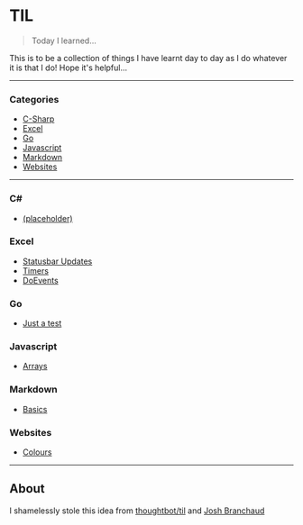 # TIL

> Today I learned...

This is to be a collection of things I have learnt day to day as I do whatever it is that I do!  Hope it's helpful...

---

### Categories

* [C-Sharp](#c)
* [Excel](#excel)
* [Go](#go)
* [Javascript](#javascript)
* [Markdown](#markdown)
* [Websites](#websites)

---

### C&#35; ##

- [(placeholder)](csharp/placeholder.md)

### Excel ###

- [Statusbar Updates](excel/statusbar.md)
- [Timers](excel/timers.md)
- [DoEvents](excel/doevents.md)

### Go ###

- [Just a test](go/just_a_test.md)

### Javascript ###

- [Arrays](javascript/arrays.md)

### Markdown ###

- [Basics](markdown/basics.md)

### Websites ###

- [Colours](websites/colours.md)

---

## About ##

I shamelessly stole this idea from
[thoughtbot/til](https://github.com/thoughtbot/til) and
[Josh Branchaud](https://raw.githubusercontent.com/jbranchaud/til)
